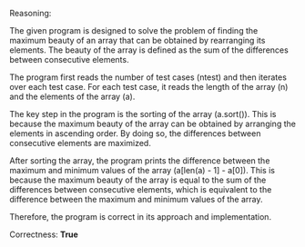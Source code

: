 Reasoning:

The given program is designed to solve the problem of finding the maximum beauty of an array that can be obtained by rearranging its elements. The beauty of the array is defined as the sum of the differences between consecutive elements.

The program first reads the number of test cases (ntest) and then iterates over each test case. For each test case, it reads the length of the array (n) and the elements of the array (a).

The key step in the program is the sorting of the array (a.sort()). This is because the maximum beauty of the array can be obtained by arranging the elements in ascending order. By doing so, the differences between consecutive elements are maximized.

After sorting the array, the program prints the difference between the maximum and minimum values of the array (a[len(a) - 1] - a[0]). This is because the maximum beauty of the array is equal to the sum of the differences between consecutive elements, which is equivalent to the difference between the maximum and minimum values of the array.

Therefore, the program is correct in its approach and implementation.

Correctness: **True**